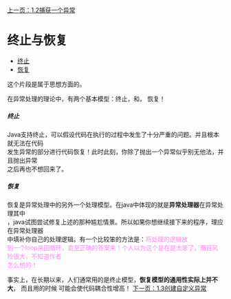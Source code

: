 [上一页：1.2捕获一个异常](/ThinkingInJava原版/异常捕获/1.2捕获一个异常.md)
# 终止与恢复
- [终止](#终止)
- [恢复](#恢复)

这个片段是属于思想方面的。

在异常处理的理论中，有两个基本模型：终止，和， 恢复！
##### 终止
Java支持终止，可以假设代码在执行的过程中发生了十分严重的问题。并且根本就无法在代码  
发生异常的部分进行代码恢复！此时此刻，你除了抛出一个异常似乎别无他法，并且抛出异常  
之后再也不想回来了。
##### 恢复
恢复是异常处理中的另外一个处理模型。在java中体现的就是**异常处理器**在异常处理其中  
，java试图尝试修复上述的那种尴尬情景。所以如果你想继续接下来的程序，理应在异常处理器  
中填补你自己的处理逻辑。有一个比较笨的方法是：<font color=#FF83FA>将处理的逻辑放  
到一个loop来回循环，直至正确的答案来！个人以为这个是在是太笨了，而且风险很大，不知道作者  
怎么想的！</font>

事实上，在长期以来，人们通常用的是终止模型，**恢复模型的通用性实际上并不大**， 而且用的时候
可能会使代码耦合性增高！
[下一页：1.3创建自定义异常](/ThinkingInJava原版/异常捕获/1.3创建自定义异常.md)
